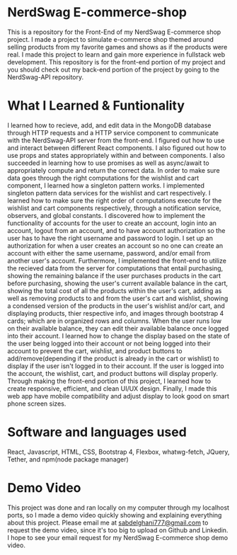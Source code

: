 # NerdSwag E-commerce-shop
This is a repository for the Front-End of my NerdSwag E-commerce shop project. I made a project to simulate e-commerce shop themed around selling products from my favorite games and shows as if the products were real. I made this project to learn and gain more experience in fullstack web development. This repository is for the front-end portion of my project and you should check out my back-end portion of the project by going to the NerdSwag-API repository.

# What I Learned & Funtionality
I learned how to recieve, add, and edit data in the MongoDB database through HTTP requests and a HTTP service component to communicate with the NerdSwag-API server from the front-end. I figured out how to use and interact between different React components. I also figured out how to use props and states appropriately within and between components. I also succeeded in learning how to use promises as well as async/await to appropriately compute and return the correct data. In order to make sure data goes through the right computations for the wishlist and cart component, I learned how a singleton pattern works. I implemented singleton pattern data services for the wishlist and cart respectively. I learned how to make sure the right order of computations execute for the wishlist and cart components respectively, through a notification service, observers, and global constants. I discovered how to implement the functionality of accounts for the user to create an account, login into an account, logout from an account, and to have account authorization so the user has to have the right username and password to login. I set up an authorization for when a user creates an account so no one can create an account with either the same username, password, and/or email from another user's account. Furthermore, I implemented the front-end to utilize the recieved data from the server for computations that entail purchasing, showing the remaining balance if the user purchases products in the cart before purchasing, showing the user's current available balance in the cart, showing the total cost of all the products within the user's cart, adding as well as removing products to and from the user's cart and wishlist, showing a condensed version of the products in the user's wishlist and/or cart, and displaying products, thier respective info, and images through bootstrap 4 cards; which are in organized rows and columns. When the user runs low on their available balance, they can edit their available balance once logged into their account. I learned how to change the display based on the state of the user being logged into their account or not being logged into their account to prevent the cart, wishlist, and product buttons to add/remove(depending if the product is already in the cart or wishlist) to display if the user isn't logged in to their account. If the user is logged into the account, the wishlist, cart, and product buttons will display properly. Through making the front-end portion of this project, I learned how to create responsive, efficient, and clean UI/UX design. Finally, I made this web app have mobile compatibility and adjust display to look good on smart phone screen sizes.              

# Software and languages used
React, Javascript, HTML, CSS, Bootstrap 4, Flexbox, whatwg-fetch, JQuery, Tether, and npm(node package manager)

# Demo Video
This project was done and ran locally on my computer through my localhost ports, so I made a demo video quickly showing and explaining everything about this project. Please email me at sabdelghani777@gmail.com to request the demo video, since it's too big to upload on Github and Linkedin. I hope to see your email request for my NerdSwag E-commerce shop demo video.
